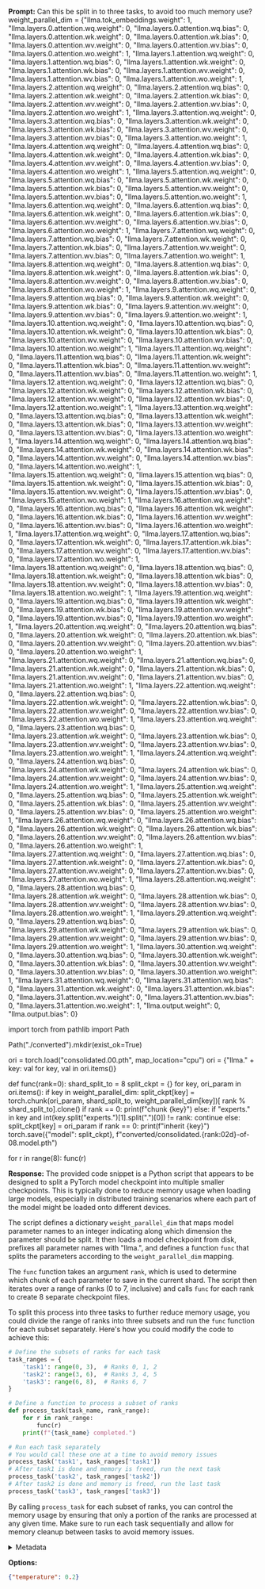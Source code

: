 **Prompt:**
Can this be split in to three tasks, to avoid too much memory use?weight_parallel_dim = {"llma.tok_embeddings.weight": 1, "llma.layers.0.attention.wq.weight": 0,
                       "llma.layers.0.attention.wq.bias": 0, "llma.layers.0.attention.wk.weight": 0,
                       "llma.layers.0.attention.wk.bias": 0, "llma.layers.0.attention.wv.weight": 0,
                       "llma.layers.0.attention.wv.bias": 0, "llma.layers.0.attention.wo.weight": 1,
                       "llma.layers.1.attention.wq.weight": 0, "llma.layers.1.attention.wq.bias": 0,
                       "llma.layers.1.attention.wk.weight": 0, "llma.layers.1.attention.wk.bias": 0,
                       "llma.layers.1.attention.wv.weight": 0, "llma.layers.1.attention.wv.bias": 0,
                       "llma.layers.1.attention.wo.weight": 1, "llma.layers.2.attention.wq.weight": 0,
                       "llma.layers.2.attention.wq.bias": 0, "llma.layers.2.attention.wk.weight": 0,
                       "llma.layers.2.attention.wk.bias": 0, "llma.layers.2.attention.wv.weight": 0,
                       "llma.layers.2.attention.wv.bias": 0, "llma.layers.2.attention.wo.weight": 1,
                       "llma.layers.3.attention.wq.weight": 0, "llma.layers.3.attention.wq.bias": 0,
                       "llma.layers.3.attention.wk.weight": 0, "llma.layers.3.attention.wk.bias": 0,
                       "llma.layers.3.attention.wv.weight": 0, "llma.layers.3.attention.wv.bias": 0,
                       "llma.layers.3.attention.wo.weight": 1, "llma.layers.4.attention.wq.weight": 0,
                       "llma.layers.4.attention.wq.bias": 0, "llma.layers.4.attention.wk.weight": 0,
                       "llma.layers.4.attention.wk.bias": 0, "llma.layers.4.attention.wv.weight": 0,
                       "llma.layers.4.attention.wv.bias": 0, "llma.layers.4.attention.wo.weight": 1,
                       "llma.layers.5.attention.wq.weight": 0, "llma.layers.5.attention.wq.bias": 0,
                       "llma.layers.5.attention.wk.weight": 0, "llma.layers.5.attention.wk.bias": 0,
                       "llma.layers.5.attention.wv.weight": 0, "llma.layers.5.attention.wv.bias": 0,
                       "llma.layers.5.attention.wo.weight": 1, "llma.layers.6.attention.wq.weight": 0,
                       "llma.layers.6.attention.wq.bias": 0, "llma.layers.6.attention.wk.weight": 0,
                       "llma.layers.6.attention.wk.bias": 0, "llma.layers.6.attention.wv.weight": 0,
                       "llma.layers.6.attention.wv.bias": 0, "llma.layers.6.attention.wo.weight": 1,
                       "llma.layers.7.attention.wq.weight": 0, "llma.layers.7.attention.wq.bias": 0,
                       "llma.layers.7.attention.wk.weight": 0, "llma.layers.7.attention.wk.bias": 0,
                       "llma.layers.7.attention.wv.weight": 0, "llma.layers.7.attention.wv.bias": 0,
                       "llma.layers.7.attention.wo.weight": 1, "llma.layers.8.attention.wq.weight": 0,
                       "llma.layers.8.attention.wq.bias": 0, "llma.layers.8.attention.wk.weight": 0,
                       "llma.layers.8.attention.wk.bias": 0, "llma.layers.8.attention.wv.weight": 0,
                       "llma.layers.8.attention.wv.bias": 0, "llma.layers.8.attention.wo.weight": 1,
                       "llma.layers.9.attention.wq.weight": 0, "llma.layers.9.attention.wq.bias": 0,
                       "llma.layers.9.attention.wk.weight": 0, "llma.layers.9.attention.wk.bias": 0,
                       "llma.layers.9.attention.wv.weight": 0, "llma.layers.9.attention.wv.bias": 0,
                       "llma.layers.9.attention.wo.weight": 1, "llma.layers.10.attention.wq.weight": 0,
                       "llma.layers.10.attention.wq.bias": 0, "llma.layers.10.attention.wk.weight": 0,
                       "llma.layers.10.attention.wk.bias": 0, "llma.layers.10.attention.wv.weight": 0,
                       "llma.layers.10.attention.wv.bias": 0, "llma.layers.10.attention.wo.weight": 1,
                       "llma.layers.11.attention.wq.weight": 0, "llma.layers.11.attention.wq.bias": 0,
                       "llma.layers.11.attention.wk.weight": 0, "llma.layers.11.attention.wk.bias": 0,
                       "llma.layers.11.attention.wv.weight": 0, "llma.layers.11.attention.wv.bias": 0,
                       "llma.layers.11.attention.wo.weight": 1, "llma.layers.12.attention.wq.weight": 0,
                       "llma.layers.12.attention.wq.bias": 0, "llma.layers.12.attention.wk.weight": 0,
                       "llma.layers.12.attention.wk.bias": 0, "llma.layers.12.attention.wv.weight": 0,
                       "llma.layers.12.attention.wv.bias": 0, "llma.layers.12.attention.wo.weight": 1,
                       "llma.layers.13.attention.wq.weight": 0, "llma.layers.13.attention.wq.bias": 0,
                       "llma.layers.13.attention.wk.weight": 0, "llma.layers.13.attention.wk.bias": 0,
                       "llma.layers.13.attention.wv.weight": 0, "llma.layers.13.attention.wv.bias": 0,
                       "llma.layers.13.attention.wo.weight": 1, "llma.layers.14.attention.wq.weight": 0,
                       "llma.layers.14.attention.wq.bias": 0, "llma.layers.14.attention.wk.weight": 0,
                       "llma.layers.14.attention.wk.bias": 0, "llma.layers.14.attention.wv.weight": 0,
                       "llma.layers.14.attention.wv.bias": 0, "llma.layers.14.attention.wo.weight": 1,
                       "llma.layers.15.attention.wq.weight": 0, "llma.layers.15.attention.wq.bias": 0,
                       "llma.layers.15.attention.wk.weight": 0, "llma.layers.15.attention.wk.bias": 0,
                       "llma.layers.15.attention.wv.weight": 0, "llma.layers.15.attention.wv.bias": 0,
                       "llma.layers.15.attention.wo.weight": 1, "llma.layers.16.attention.wq.weight": 0,
                       "llma.layers.16.attention.wq.bias": 0, "llma.layers.16.attention.wk.weight": 0,
                       "llma.layers.16.attention.wk.bias": 0, "llma.layers.16.attention.wv.weight": 0,
                       "llma.layers.16.attention.wv.bias": 0, "llma.layers.16.attention.wo.weight": 1,
                       "llma.layers.17.attention.wq.weight": 0, "llma.layers.17.attention.wq.bias": 0,
                       "llma.layers.17.attention.wk.weight": 0, "llma.layers.17.attention.wk.bias": 0,
                       "llma.layers.17.attention.wv.weight": 0, "llma.layers.17.attention.wv.bias": 0,
                       "llma.layers.17.attention.wo.weight": 1, "llma.layers.18.attention.wq.weight": 0,
                       "llma.layers.18.attention.wq.bias": 0, "llma.layers.18.attention.wk.weight": 0,
                       "llma.layers.18.attention.wk.bias": 0, "llma.layers.18.attention.wv.weight": 0,
                       "llma.layers.18.attention.wv.bias": 0, "llma.layers.18.attention.wo.weight": 1,
                       "llma.layers.19.attention.wq.weight": 0, "llma.layers.19.attention.wq.bias": 0,
                       "llma.layers.19.attention.wk.weight": 0, "llma.layers.19.attention.wk.bias": 0,
                       "llma.layers.19.attention.wv.weight": 0, "llma.layers.19.attention.wv.bias": 0,
                       "llma.layers.19.attention.wo.weight": 1, "llma.layers.20.attention.wq.weight": 0,
                       "llma.layers.20.attention.wq.bias": 0, "llma.layers.20.attention.wk.weight": 0,
                       "llma.layers.20.attention.wk.bias": 0, "llma.layers.20.attention.wv.weight": 0,
                       "llma.layers.20.attention.wv.bias": 0, "llma.layers.20.attention.wo.weight": 1,
                       "llma.layers.21.attention.wq.weight": 0, "llma.layers.21.attention.wq.bias": 0,
                       "llma.layers.21.attention.wk.weight": 0, "llma.layers.21.attention.wk.bias": 0,
                       "llma.layers.21.attention.wv.weight": 0, "llma.layers.21.attention.wv.bias": 0,
                       "llma.layers.21.attention.wo.weight": 1, "llma.layers.22.attention.wq.weight": 0,
                       "llma.layers.22.attention.wq.bias": 0, "llma.layers.22.attention.wk.weight": 0,
                       "llma.layers.22.attention.wk.bias": 0, "llma.layers.22.attention.wv.weight": 0,
                       "llma.layers.22.attention.wv.bias": 0, "llma.layers.22.attention.wo.weight": 1,
                       "llma.layers.23.attention.wq.weight": 0, "llma.layers.23.attention.wq.bias": 0,
                       "llma.layers.23.attention.wk.weight": 0, "llma.layers.23.attention.wk.bias": 0,
                       "llma.layers.23.attention.wv.weight": 0, "llma.layers.23.attention.wv.bias": 0,
                       "llma.layers.23.attention.wo.weight": 1, "llma.layers.24.attention.wq.weight": 0,
                       "llma.layers.24.attention.wq.bias": 0, "llma.layers.24.attention.wk.weight": 0,
                       "llma.layers.24.attention.wk.bias": 0, "llma.layers.24.attention.wv.weight": 0,
                       "llma.layers.24.attention.wv.bias": 0, "llma.layers.24.attention.wo.weight": 1,
                       "llma.layers.25.attention.wq.weight": 0, "llma.layers.25.attention.wq.bias": 0,
                       "llma.layers.25.attention.wk.weight": 0, "llma.layers.25.attention.wk.bias": 0,
                       "llma.layers.25.attention.wv.weight": 0, "llma.layers.25.attention.wv.bias": 0,
                       "llma.layers.25.attention.wo.weight": 1, "llma.layers.26.attention.wq.weight": 0,
                       "llma.layers.26.attention.wq.bias": 0, "llma.layers.26.attention.wk.weight": 0,
                       "llma.layers.26.attention.wk.bias": 0, "llma.layers.26.attention.wv.weight": 0,
                       "llma.layers.26.attention.wv.bias": 0, "llma.layers.26.attention.wo.weight": 1,
                       "llma.layers.27.attention.wq.weight": 0, "llma.layers.27.attention.wq.bias": 0,
                       "llma.layers.27.attention.wk.weight": 0, "llma.layers.27.attention.wk.bias": 0,
                       "llma.layers.27.attention.wv.weight": 0, "llma.layers.27.attention.wv.bias": 0,
                       "llma.layers.27.attention.wo.weight": 1, "llma.layers.28.attention.wq.weight": 0,
                       "llma.layers.28.attention.wq.bias": 0, "llma.layers.28.attention.wk.weight": 0,
                       "llma.layers.28.attention.wk.bias": 0, "llma.layers.28.attention.wv.weight": 0,
                       "llma.layers.28.attention.wv.bias": 0, "llma.layers.28.attention.wo.weight": 1,
                       "llma.layers.29.attention.wq.weight": 0, "llma.layers.29.attention.wq.bias": 0,
                       "llma.layers.29.attention.wk.weight": 0, "llma.layers.29.attention.wk.bias": 0,
                       "llma.layers.29.attention.wv.weight": 0, "llma.layers.29.attention.wv.bias": 0,
                       "llma.layers.29.attention.wo.weight": 1, "llma.layers.30.attention.wq.weight": 0,
                       "llma.layers.30.attention.wq.bias": 0, "llma.layers.30.attention.wk.weight": 0,
                       "llma.layers.30.attention.wk.bias": 0, "llma.layers.30.attention.wv.weight": 0,
                       "llma.layers.30.attention.wv.bias": 0, "llma.layers.30.attention.wo.weight": 1,
                       "llma.layers.31.attention.wq.weight": 0, "llma.layers.31.attention.wq.bias": 0,
                       "llma.layers.31.attention.wk.weight": 0, "llma.layers.31.attention.wk.bias": 0,
                       "llma.layers.31.attention.wv.weight": 0, "llma.layers.31.attention.wv.bias": 0,
                       "llma.layers.31.attention.wo.weight": 1, "llma.output.weight": 0, "llma.output.bias": 0}

import torch
from pathlib import Path

Path("./converted").mkdir(exist_ok=True)

ori = torch.load("consolidated.00.pth", map_location="cpu")
ori = {"llma." + key: val for key, val in ori.items()}


def func(rank=0):
    shard_split_to = 8
    split_ckpt = {}
    for key, ori_param in ori.items():
        if key in weight_parallel_dim:
            split_ckpt[key] = torch.chunk(ori_param, shard_split_to, weight_parallel_dim[key])[
                rank % shard_split_to].clone()
            if rank == 0:
                print(f"chunk {key}")
        else:
            if "experts." in key and int(key.split("experts.")[1].split(".")[0]) != rank:
                continue
            else:
                split_ckpt[key] = ori_param
                if rank == 0:
                    print(f"inherit {key}")
    torch.save({"model": split_ckpt}, f"converted/consolidated.{rank:02d}-of-08.model.pth")


for r in range(8):
    func(r)


**Response:**
The provided code snippet is a Python script that appears to be designed to split a PyTorch model checkpoint into multiple smaller checkpoints. This is typically done to reduce memory usage when loading large models, especially in distributed training scenarios where each part of the model might be loaded onto different devices.

The script defines a dictionary `weight_parallel_dim` that maps model parameter names to an integer indicating along which dimension the parameter should be split. It then loads a model checkpoint from disk, prefixes all parameter names with "llma.", and defines a function `func` that splits the parameters according to the `weight_parallel_dim` mapping.

The `func` function takes an argument `rank`, which is used to determine which chunk of each parameter to save in the current shard. The script then iterates over a range of ranks (0 to 7, inclusive) and calls `func` for each rank to create 8 separate checkpoint files.

To split this process into three tasks to further reduce memory usage, you could divide the range of ranks into three subsets and run the `func` function for each subset separately. Here's how you could modify the code to achieve this:

```python
# Define the subsets of ranks for each task
task_ranges = {
    'task1': range(0, 3),  # Ranks 0, 1, 2
    'task2': range(3, 6),  # Ranks 3, 4, 5
    'task3': range(6, 8),  # Ranks 6, 7
}

# Define a function to process a subset of ranks
def process_task(task_name, rank_range):
    for r in rank_range:
        func(r)
    print(f"{task_name} completed.")

# Run each task separately
# You would call these one at a time to avoid memory issues
process_task('task1', task_ranges['task1'])
# After task1 is done and memory is freed, run the next task
process_task('task2', task_ranges['task2'])
# After task2 is done and memory is freed, run the last task
process_task('task3', task_ranges['task3'])
```

By calling `process_task` for each subset of ranks, you can control the memory usage by ensuring that only a portion of the ranks are processed at any given time. Make sure to run each task sequentially and allow for memory cleanup between tasks to avoid memory issues.

<details><summary>Metadata</summary>

- Duration: 43185 ms
- Datetime: 2023-12-11T19:41:01.641143
- Model: gpt-4-1106-preview

</details>

**Options:**
```json
{"temperature": 0.2}
```

